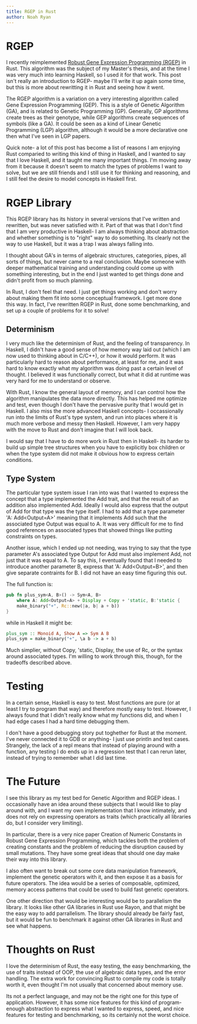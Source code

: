 ```yaml
---
title: RGEP in Rust
author: Noah Ryan
---
```

# RGEP
I recently reimplemented [Robust Gene Expression Programming (RGEP)](https://github.com/nsmryan/rgep) in Rust.
This algorithm was the subject of my Master's thesis, and at the time I was very much into learning Haskell,
so I used it for that work. This post isn't really an introduction to RGEP- maybe I'll write it up again some time,
but this is more about rewritting it in Rust and seeing how it went.


The RGEP algorithm is a variation on a very interesting algorithm called Gene Expression Programming (GEP). This is a
style of Genetic Algorithm (GA), and is related to Genetic Programming (GP). Generally, GP algorithms create
trees as their genotype, while GEP algorithms create sequences of symbols (like a GA). It could be seen as a kind 
of Linear Genetic Programming (LGP) algorithm, although it would be a more declarative one then what I've seen in LGP papers.


Quick note- a lot of this post has become a list of reasons I am enjoying Rust comparied to writing this kind of thing in Haskell, and I
wanted to say that I love Haskell, and it taught me many important things. I'm moving away from it because it doesn't seem to
match the types of problems I want to solve, but we are still friends and I still use it for thinking and reasoning, and I still
feel the desire to model concepts in Haskell first.


# RGEP Library
This RGEP library has its history in several versions that I've written and rewritten, but was never satisfied with it.
Part of that was that I don't find that I am very productive in Haskell- I am always thinking about abstraction and whether something
is to "right" way to do something. Its clearly not the way to use Haskell, but it was a trap I was always falling into.


I thought about GA's in terms of algebraic structures, categories, pipes, all sorts of things, but never came to a real conclusion.
Maybe someone with deeper mathematical training and understanding could come up with something interesting, but in the end I just
wanted to get things done and didn't profit from so much planning.


In Rust, I don't feel that need. I just get things working and don't worry about making them fit into some conceptual
framework. I get more done this way. In fact, I've rewritten RGEP in Rust, done some benchmarking, and set up a couple of problems 
for it to solve!


## Determinism
I very much like the determinism of Rust, and the feeling of transparency. In Haskell, I didn't have a good sense of how memory
way laid out (which I am now used to thinking about in C/C++), or how it would perform. It was particularly hard to reason about performance,
at least for me, and it was hard to know exactly what my algorithm was doing past a certain level of thought. I believed it was
functionally correct, but what it did at runtime was very hard for me to understand or observe.


With Rust, I know the general layout of memory, and I can control how the algorithm manipulates the data more directly.
This has helped me optimize and test, even though I don't have the pervasive purity that I would get in Haskell. I also miss the more
advanced Haskell concepts- I occassionally run into the limits of Rust's type system, and run into places where it is much more
verbose and messy then Haskell. However, I am very happy with the move to Rust and don't imagine that I will look back.


I would say that I have to do more work in Rust then in Haskell- its harder to build up simple tree structures when you have to
explicitly box children or when the type system did not make it obvious how to express certain conditions.


## Type System
The particular type system issue I ran into was that I wanted to express the concept that a type implemented the Add trait, 
and that the result of an addition also implemented Add. Ideally I would also express that the output of Add for that type
was the type itself. I had to add that a type parameter 'A: Add<Output=A>' meaning that it implements Add such that the
associated type Output was equal to A. It was very difficult for me to find good references on associated types
that showed things like putting constraints on types.


Another issue, which I ended up not needing, was trying to say that the type parameter A's associated type Output for Add
must also implement Add, not just that it was equal to A. To say this, I eventually found that I needed to introduce 
another parameter B, express that 'A: Add<Output=B>', and then give separate contraints for B. I did not have an easy
time figuring this out.


The full function is: 

```Rust
pub fn plus_sym<A, B>() -> Sym<A, B> 
    where A: Add<Output=A> + Display + Copy + 'static, B:'static {
    make_binary("+", Rc::new(|a, b| a + b))
}
```

while in Haskell it might be:

```Haskell
plus_sym :: Monoid A, Show A => Sym A B
plus_sym = make_binary("+", \a b -> a + b)
```


Much simplier, without Copy, 'static, Display, the use of Rc, or the syntax around associated types. I'm willing to work through this,
though, for the tradeoffs described above.

# Testing
In a certain sense, Haskell is easy to test. Most functions are pure (or at least I try to program that way) and therefore
mostly easy to test. However, I always found that I didn't really know what my functions did, and when I had edge cases I had
a hard time debugging them.


I don't have a good debugging story put toghether for Rust at the moment. I've never connected it to GDB or anything- I just use
println and test cases. Strangely, the lack of a repl means that instead of playing around with a function, any testing I do
ends up in a regression test that I can rerun later, instead of trying to remember what I did last time.

# The Future
I see this library as my test bed for Genetic Algorithm and RGEP ideas. I occasionally have an idea around these
subjects that I would like to play around with, and I want my own implementation that I know intimately, and does not
rely on expressing operators as traits (which practically all libraries do, but I consider very limiting).


In particular, there is a very nice paper Creation of Numeric Constants in Robust Gene Expression Programming, which
tackles both the problem of creating constants and the problem of reducing the disruption caused by small mutations.
They have some great ideas that should one day make their way into this library.


I also often want to break out some core data manipulation framework, implement the genetic operators with it, and then
expose it as a basis for future operators. The idea would be a series of composable, optimized, memory access patterns that
could be used to build fast genetic operators.


One other direction that would be interesting would be to parallelism the library. It looks like other GA libraries in Rust
use Rayon, and that might be the easy way to add parrallelism. The library should already be fairly fast, but it would be
fun to benchmark it against other GA libraries in Rust and see what happens.

# Thoughts on Rust
I love the determinism of Rust, the easy testing, the easy benchmarking, the use of traits instead of OOP, the use of
algebraic data types, and the error handling. The extra work for convincing Rust to compile my code is totally worth it,
even thought I'm not usually that concerned about memory use. 


Its not a perfect language, and may not be the right one for this type of application. However, it has some nice features for this
kind of program- enough abstraction to express what I wanted to express, speed, and nice features for testing and benchmarking, 
so its certainly not the worst choice.

